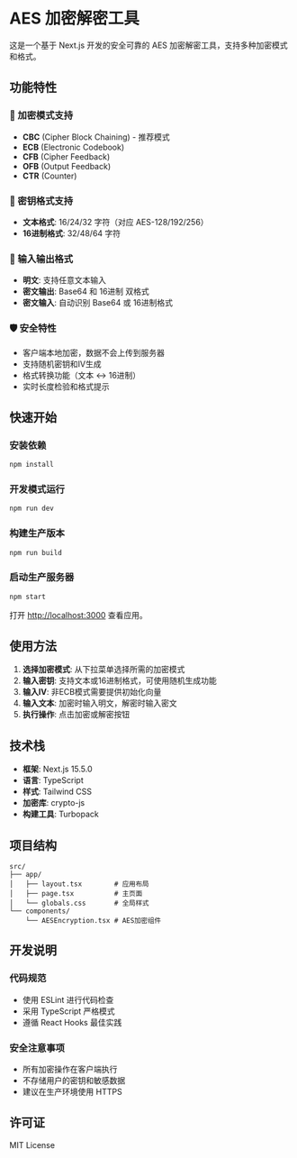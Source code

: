 # AES 加密解密工具

这是一个基于 Next.js 开发的安全可靠的 AES 加密解密工具，支持多种加密模式和格式。

## 功能特性

### 🔐 加密模式支持
- **CBC** (Cipher Block Chaining) - 推荐模式
- **ECB** (Electronic Codebook)
- **CFB** (Cipher Feedback)
- **OFB** (Output Feedback)
- **CTR** (Counter)

### 🔑 密钥格式支持
- **文本格式**: 16/24/32 字符（对应 AES-128/192/256）
- **16进制格式**: 32/48/64 字符

### 📝 输入输出格式
- **明文**: 支持任意文本输入
- **密文输出**: Base64 和 16进制 双格式
- **密文输入**: 自动识别 Base64 或 16进制格式

### 🛡️ 安全特性
- 客户端本地加密，数据不会上传到服务器
- 支持随机密钥和IV生成
- 格式转换功能（文本 ↔ 16进制）
- 实时长度检验和格式提示

## 快速开始

### 安装依赖
```bash
npm install
```

### 开发模式运行
```bash
npm run dev
```

### 构建生产版本
```bash
npm run build
```

### 启动生产服务器
```bash
npm start
```

打开 [http://localhost:3000](http://localhost:3000) 查看应用。

## 使用方法

1. **选择加密模式**: 从下拉菜单选择所需的加密模式
2. **输入密钥**: 支持文本或16进制格式，可使用随机生成功能
3. **输入IV**: 非ECB模式需要提供初始化向量
4. **输入文本**: 加密时输入明文，解密时输入密文
5. **执行操作**: 点击加密或解密按钮

## 技术栈

- **框架**: Next.js 15.5.0
- **语言**: TypeScript
- **样式**: Tailwind CSS
- **加密库**: crypto-js
- **构建工具**: Turbopack

## 项目结构

```
src/
├── app/
│   ├── layout.tsx        # 应用布局
│   ├── page.tsx          # 主页面
│   └── globals.css       # 全局样式
└── components/
    └── AESEncryption.tsx # AES加密组件
```

## 开发说明

### 代码规范
- 使用 ESLint 进行代码检查
- 采用 TypeScript 严格模式
- 遵循 React Hooks 最佳实践

### 安全注意事项
- 所有加密操作在客户端执行
- 不存储用户的密钥和敏感数据
- 建议在生产环境使用 HTTPS

## 许可证

MIT License
